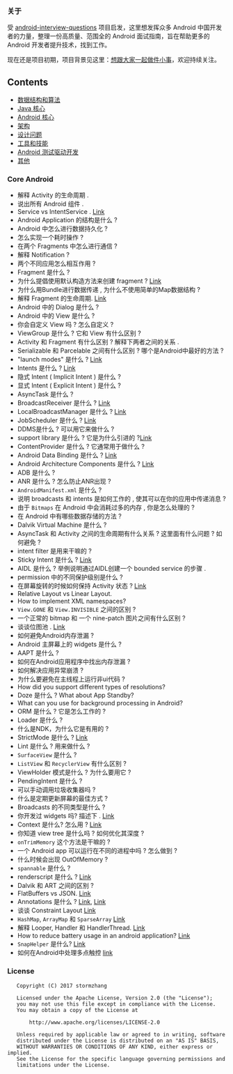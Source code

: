 ### 关于

受 [android-interview-questions](https://github.com/MindorksOpenSource/android-interview-questions) 项目启发，这里想发挥众多 Android 中国开发者的力量，整理一份高质量、范围全的 Android 面试指南，旨在帮助更多的 Android 开发者提升技术，找到工作。

现在还是项目初期，项目背景见这里：[想跟大家一起做件小事](http://mp.weixin.qq.com/s/t038R0bDDZ6dg4bwDoj2cQ)，欢迎持续关注。

## Contents
 * [数据结构和算法](#data-structures-and-algorithms)
 * [Java 核心](#core-java)
 * [Android 核心](#core-android)
 * [架构](#architecture)
 * [设计问题](#design-problem)
 * [工具和技能](#tools-and-technologies)
 * [Android 测试驱动开发](#android-test-driven-development)
 * [其他](#others)


### Core Android


* 解释 Activity 的生命周期 .
* 说出所有 Android 组件 .
* Service vs IntentService . [Link](https://stackoverflow.com/a/15772151/5153275)
* Android Application 的结构是什么 ?
* Android 中怎么进行数据持久化 ?
* 怎么实现一个耗时操作 ?
* 在两个 Fragments 中怎么进行通信 ?
* 解释 Notification ?
* 两个不同应用怎么相互作用 ?
* Fragment 是什么 ?
* 为什么提倡使用默认构造方法来创建 fragment ? [Link](https://stackoverflow.com/a/16042750/2809326)
* 为什么用Bundle进行数据传递 , 为什么不使用简单的Map数据结构 ?
* 解释 Fragment 的生命周期. [Link](https://www.techsfo.com/blog/wp-content/uploads/2014/08/complete_android_fragment_lifecycle.png)
* Android 中的 Dialog 是什么 ?
* Android 中的 View 是什么 ?
* 你会自定义 View 吗 ? 怎么自定义 ?
* ViewGroup 是什么 ? 它和 View 有什么区别 ?
* Activity 和 Fragment 有什么区别 ? 解释下两者之间的关系 .
* Serializable 和 Parcelable 之间有什么区别 ? 哪个是Android中最好的方法 ?
* "launch modes" 是什么 ? [Link](https://blog.mindorks.com/android-activity-launchmode-explained-cbc6cf996802)
* Intents 是什么 ? [Link](https://stackoverflow.com/questions/6578051/what-is-an-intent-in-android)
* 隐式 Intent ( Implicit Intent ) 是什么 ?
* 显式 Intent ( Explicit Intent ) 是什么 ?
* AsyncTask 是什么 ?
* BroadcastReceiver 是什么 ? [Link](https://stackoverflow.com/questions/5296987/what-is-broadcastreceiver-and-when-we-use-it)
* LocalBroadcastManager 是什么 ? [Link](https://developer.android.com/reference/android/support/v4/content/LocalBroadcastManager.html)
* JobScheduler 是什么 ? [Link](http://www.vogella.com/tutorials/AndroidTaskScheduling/article.html)
* DDMS是什么 ? 可以用它来做什么 ?
* support library 是什么 ? 它是为什么引进的 ?[Link](http://martiancraft.com/blog/2015/06/android-support-library/)
* ContentProvider 是什么 ? 它通常用于做什么 ?
* Android Data Binding 是什么 ? [Link](https://developer.android.com/topic/libraries/data-binding/index.html)
* Android Architecture Components 是什么 ? [Link](https://developer.android.com/topic/libraries/architecture/index.html)
* ADB 是什么 ?
* ANR 是什么 ? 怎么防止ANR出现 ?
* `AndroidManifest.xml` 是什么 ?
* 说明 broadcasts 和 intents 是如何工作的 , 使其可以在你的应用中传递消息 ?
* 由于 `Bitmaps` 在 Android 中会消耗过多的内存 , 你是怎么处理的 ?
* 在 Android 中有哪些数据存储的方法 ?
* Dalvik Virtual Machine 是什么 ?
* AsyncTask 和 Activity 之间的生命周期有什么关系 ? 这里面有什么问题 ? 如何避免 ?
* intent filter 是用来干嘛的 ?
* Sticky Intent 是什么 ? [Link](http://www.androidinterview.com/what-is-a-sticky-intent/)
* AIDL 是什么 ? 举例说明通过AIDL创建一个 bounded service 的步骤 .
* permission 中的不同保护级别是什么 ?
* 在屏幕旋转的时候如何保持 Activity 状态 ? [Link](https://stackoverflow.com/questions/3915952/how-to-save-state-during-orientation-change-in-android-if-the-state-is-made-of-m)
* Relative Layout vs Linear Layout.
* How to implement XML namespaces?
* `View.GONE` 和 `View.INVISIBLE` 之间的区别 ?
* 一个正常的 bitmap 和 一个 nine-patch 图片之间有什么区别 ?
* 谈谈位图池 .  [Link](https://blog.mindorks.com/how-to-use-bitmap-pool-in-android-56c71a55533c)
* 如何避免Android内存泄漏 ?
* Android 主屏幕上的 widgets 是什么 ?
* AAPT 是什么 ?
* 如何在Android应用程序中找出内存泄漏 ?
* 如何解决应用异常崩溃 ?
* 为什么要避免在主线程上运行非ui代码 ?
* How did you support different types of resolutions?
* Doze 是什么 ? What about App Standby?
* What can you use for background processing in Android?
* ORM 是什么 ? 它是怎么工作的 ?
* Loader 是什么 ?
* 什么是NDK，为什么它是有用的 ?
* StrictMode 是什么 ? [Link](https://blog.mindorks.com/use-strictmode-to-find-things-you-did-by-accident-in-android-development-4cf0e7c8d997)
* Lint 是什么 ? 用来做什么 ?
* `SurfaceView` 是什么 ?
* `ListView` 和 `RecyclerView` 有什么区别 ?
* ViewHolder 模式是什么 ? 为什么要用它 ?
* PendingIntent 是什么 ?
* 可以手动调用垃圾收集器吗 ?
* 什么是定期更新屏幕的最佳方式 ?
* Broadcasts 的不同类型是什么 ?
* 你开发过 widgets 吗? 描述下 . [Link](https://blog.mindorks.com/android-widgets-ad3d166458d3)
* Context 是什么? 怎么用 ? [Link](https://medium.com/p/understanding-context-in-android-application-330913e32514)
* 你知道 view tree 是什么吗 ? 如何优化其深度 ?
* `onTrimMemory` 这个方法是干嘛的 ?
* 一个 Android app 可以运行在不同的进程中吗 ? 怎么做到 ?
* 什么时候会出现 OutOfMemory ?
* `spannable` 是什么 ?
* renderscript 是什么 ? [Link](https://blog.mindorks.com/comparing-android-ndk-and-renderscript-1a718c01f6fe)
* Dalvik 和 ART 之间的区别 ?
* FlatBuffers vs JSON. [Link](https://blog.mindorks.com/why-consider-flatbuffer-over-json-2e4aa8d4ed07)
* Annotations 是什么 ? [Link](https://blog.mindorks.com/creating-custom-annotations-in-android-a855c5b43ed9), [Link](https://blog.mindorks.com/improve-your-android-coding-through-annotations-26b3273c137a)
* 谈谈 Constraint Layout [Link](https://blog.mindorks.com/using-constraint-layout-in-android-531e68019cd)
* `HashMap`, `ArrayMap` 和 `SparseArray` [Link](https://blog.mindorks.com/android-app-optimization-using-arraymap-and-sparsearray-f2b4e2e3dc47)
* 解释 Looper, Handler 和 HandlerThread. [Link](https://blog.mindorks.com/android-core-looper-handler-and-handlerthread-bd54d69fe91a)
* How to reduce battery usage in an android application? [Link](https://blog.mindorks.com/battery-optimization-for-android-apps-f4ef6170ff70)
* `SnapHelper` 是什么? [Link](https://blog.mindorks.com/using-snaphelper-in-recyclerview-fc616b6833e8)
* 如何在Android中处理多点触控 [link](https://arjun-sna.github.io/android/2016/07/20/multi-touch-android/)


### License
```
   Copyright (C) 2017 stormzhang

   Licensed under the Apache License, Version 2.0 (the "License");
   you may not use this file except in compliance with the License.
   You may obtain a copy of the License at

       http://www.apache.org/licenses/LICENSE-2.0

   Unless required by applicable law or agreed to in writing, software
   distributed under the License is distributed on an "AS IS" BASIS,
   WITHOUT WARRANTIES OR CONDITIONS OF ANY KIND, either express or implied.
   See the License for the specific language governing permissions and
   limitations under the License.
```
